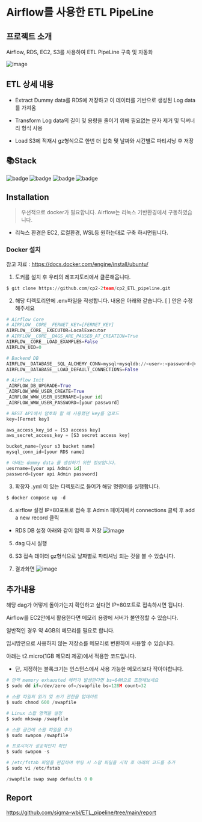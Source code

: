 # Airflow를 사용한 ETL PipeLine


## 프로젝트 소개
Airflow, RDS, EC2, S3를 사용하여 ETL PipeLine 구축 및 자동화

![image](https://user-images.githubusercontent.com/109950265/221753888-f9b47e1d-f3fe-4b10-aa3c-4790297c6af0.png)


## ETL 상세 내용

* Extract 
Dummy data를 RDS에 저장하고 이 데이터를 기반으로 생성된 Log data를 가져옴

* Transform 
Log data의 길이 및 용량을 줄이기 위해 필요없는 문자 제거 및 딕셔너리 형식 사용

* Load
S3에 적재시 gz형식으로 한번 더 압축 및 날짜와 시간별로 파티셔닝 후 저장


## 📚Stack

![badge](https://img.shields.io/badge/AmazonRDS-527FFF?style=flat-square&logo=AmazonRDS&logoColor=white)
![badge](https://img.shields.io/badge/AmazonS3-009639?style=flat-square&logo=AmazonS3&logoColor=white)
![badge](https://img.shields.io/badge/AmazonEC2-990099?style=flat-square&logo=AmazonEC2&logoColor=white)
![badge](https://img.shields.io/badge/Airflow-FF9900?style=flat-square&logo=apache-airflow&logoColor=white)



## Installation
> 우선적으로 docker가 필요합니다. Airflow는 리눅스 기반환경에서 구동하였습니다. 

* 리눅스 환경은 EC2, 로컬환경, WSL등 원하는대로 구축 하시면됩니다.


### Docker 설치 
참고 자료 : https://docs.docker.com/engine/install/ubuntu/  


1. 도커를 설치 후 우리의 레포지토리에서 클론해옵니다.
```python
$ git clone https://github.com/cp2-2team/cp2_ETL_pipeline.git
```


2. 해당 디렉토리안에 .env파일을 작성합니다. 내용은 아래와 같습니다. [ ] 안은 수정해주세요  
```python
# Airflow Core
# AIRFLOW__CORE__FERNET_KEY=[FERNET_KEY]
AIRFLOW__CORE__EXECUTOR=LocalExecutor
# AIRFLOW__CORE__DAGS_ARE_PAUSED_AT_CREATION=True
AIRFLOW__CORE__LOAD_EXAMPLES=False
AIRFLOW_UID=0

# Backend DB
AIRFLOW__DATABASE__SQL_ALCHEMY_CONN=mysql+mysqldb://<user>:<password>@<host>[:<port>]/<dbname>
AIRFLOW__DATABASE__LOAD_DEFAULT_CONNECTIONS=False

# Airflow Init
_AIRFLOW_DB_UPGRADE=True
_AIRFLOW_WWW_USER_CREATE=True
_AIRFLOW_WWW_USER_USERNAME=[your id]
_AIRFLOW_WWW_USER_PASSWORD=[your password]

# REST API에서 암호화 할 때 사용했던 key를 업로드
key=[Fernet key]

aws_access_key_id = [S3 access key]
aws_secret_access_key = [S3 secret access key]

bucket_name=[your s3 bucket name]
mysql_conn_id=[your RDS name]

# 아래는 dummy data 를 생성하기 위한 정보입니다. 
uesrname=[your api Admin id]
password=[your api Admin password]
```


3. 확장자 .yml 이 있는 디렉토리로 들어가 해당 명령어를 실행합니다.  
```python
$ docker compose up -d
```

4. airflow 설정
IP+80포트로 접속 후 Admin 페이지에서 connections 클릭 후 add a new record 클릭

* RDS DB 설정 
아래와 같이 입력 후 저장
![image](https://user-images.githubusercontent.com/109950265/219989632-f68ee40f-00a0-489c-bda5-7a4cb58d1176.png)


5. dag 다시 실행


6. S3 접속 
데이터 gz형식으로 날짜별로 파티셔닝 되는 것을 볼 수 있습니다.  


7. 결과화면
![image](https://user-images.githubusercontent.com/109950265/222493919-16121577-0c66-43dc-81ee-f62e1502cd67.png)


## 추가내용
해당 dag가 어떻게 돌아가는지 확인하고 싶다면 IP+80포트로 접속하시면 됩니다.

Airflow를 EC2안에서 활용한다면 메모리 용량에 서버가 불안정할 수 있습니다. 

일반적인 경우 약 4GB의 메모리를 필요로 합니다.

임시방편으로 사용하지 않는 저장소를 메모리로 변환하여 사용할 수 있습니다.

아래는 t2.micro(1GB 메모리 제공)에서 적용한 코드입니다.   

* 단, 지정하는 블록크기는 인스턴스에서 사용 가능한 메모리보다 작아야합니다.

```python
# 만약 memory exhausted 에러가 발생한다면 bs=64M으로 조정해보세요
$ sudo dd if=/dev/zero of=/swapfile bs=128M count=32

# 스왑 파일의 읽기 및 쓰기 권한을 업데이트
$ sudo chmod 600 /swapfile

# Linux 스왑 영역을 설정
$ sudo mkswap /swapfile

# 스왑 공간에 스왑 파일을 추가
$ sudo swapon /swapfile

# 프로시저가 성공적인지 확인
$ sudo swapon -s

# /etc/fstab 파일을 편집하여 부팅 시 스왑 파일을 시작 후 아래의 코드를 추가
$ sudo vi /etc/fstab

/swapfile swap swap defaults 0 0
```

## Report
https://github.com/sigma-wbi/ETL_pipeline/tree/main/report